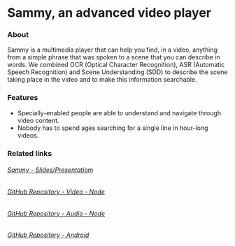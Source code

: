 
# Sammy, an advanced video player

### About

Sammy is a multimedia player that can help you find, in a video, anything from a simple phrase that was spoken to a scene that you can describe in words.
We combined OCR (Optical Character Recognition), ASR (Automatic Speech Recognition) and Scene Understanding (SDD) to describe the scene taking place in the video and to make this information searchable.

### Features

- Specially-enabled people are able to understand and navigate through video content.
- Nobody has to spend ages searching for a single line in hour-long videos.

### Related links
###### [Sammy - Slides/Presentatiom](https://docs.google.com/presentation/d/1FNzMfHjVQVPnZ-rpnFb149bxvdE5WuJT0RT1AOqp2r0/edit?usp=sharing)
###### [GitHub Repository - Video - Node](https://github.com/PlytonRexus/sammy-node)
###### [GitHub Repository - Audio - Node](https://github.com/PlytonRexus/sammy-node-audio)
###### [GitHub Repository - Android](https://github.com/myselfpawanraj/sammy-android)
